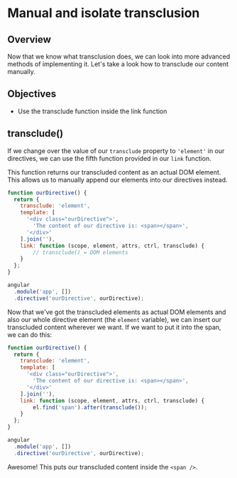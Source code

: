 # Manual and isolate transclusion

## Overview

Now that we know what transclusion does, we can look into more advanced methods of implementing it. Let's take a look how to transclude our content manually.

## Objectives

- Use the transclude function inside the link function

## transclude()

If we change over the value of our `transclude` property to `'element'` in our directives, we can use the fifth function provided in our `link` function.

This function returns our transcluded content as an actual DOM element. This allows us to manually append our elements into our directives instead.

```js
function ourDirective() {
  return {
    transclude: 'element',
    template: [
      '<div class="ourDirective">',
        'The content of our directive is: <span></span>',
      '</div>'
    ].join(''),
    link: function (scope, element, attrs, ctrl, transclude) {
        // transclude() = DOM elements
    }
  };
}

angular
  .module('app', [])
  .directive('ourDirective', ourDirective);
```

Now that we've got the transcluded elements as actual DOM elements and also our whole directive element (the `element` variable), we can insert our transcluded content wherever we want. If we want to put it into the span, we can do this:

```js
function ourDirective() {
  return {
    transclude: 'element',
    template: [
      '<div class="ourDirective">',
        'The content of our directive is: <span></span>',
      '</div>'
    ].join(''),
    link: function (scope, element, attrs, ctrl, transclude) {
        el.find('span').after(transclude());
    }
  };
}

angular
  .module('app', [])
  .directive('ourDirective', ourDirective);
```

Awesome! This puts our transcluded content inside the `<span />`.